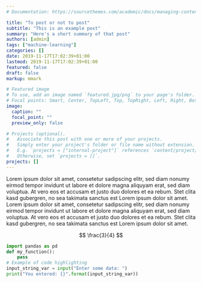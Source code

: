 ```yaml
---
# Documentation: https://sourcethemes.com/academic/docs/managing-content/

title: "To post or not to post"
subtitle: "This is an example post"
summary: "Here's a short summary of that post"
authors: [admin]
tags: ["machine-learning"]
categories: []
date: 2019-11-17T17:02:39+01:00
lastmod: 2019-11-17T17:02:39+01:00
featured: false
draft: false
markup: mmark

# Featured image
# To use, add an image named `featured.jpg/png` to your page's folder.
# Focal points: Smart, Center, TopLeft, Top, TopRight, Left, Right, BottomLeft, Bottom, BottomRight.
image:
  caption: ""
  focal_point: ""
  preview_only: false

# Projects (optional).
#   Associate this post with one or more of your projects.
#   Simply enter your project's folder or file name without extension.
#   E.g. `projects = ["internal-project"]` references `content/project/deep-learning/index.md`.
#   Otherwise, set `projects = []`.
projects: []
---
```


Lorem ipsum dolor sit amet, consetetur sadipscing elitr, sed diam nonumy eirmod tempor invidunt ut labore et dolore magna aliquyam erat, sed diam voluptua. At vero eos et accusam et justo duo dolores et ea rebum. Stet clita kasd gubergren, no sea takimata sanctus est Lorem ipsum dolor sit amet. Lorem ipsum dolor sit amet, consetetur sadipscing elitr, sed diam nonumy eirmod tempor invidunt ut labore et dolore magna aliquyam erat, sed diam voluptua. At vero eos et accusam et justo duo dolores et ea rebum. Stet clita kasd gubergren, no sea takimata sanctus est Lorem ipsum dolor sit amet.

$$
\frac{3}{4}
$$
```python
import pandas as pd
def my_function():
    pass
# Example of code highlighting
input_string_var = input("Enter some data: ")
print("You entered: {}".format(input_string_var))
```

